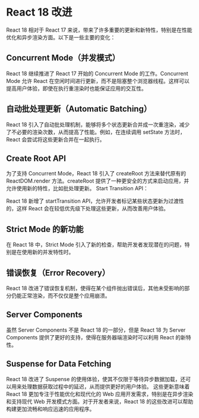 # React 18 改进

React 18 相对于 React 17 来说，带来了许多重要的更新和新特性，特别是在性能优化和异步渲染方面。以下是一些主要的变化：

## Concurrent Mode（并发模式）

React 18 继续推进了 React 17 开始的 Concurrent Mode 的工作。Concurrent Mode 允许 React 在空闲时间进行更新，而不是阻塞整个浏览器线程。这样可以提高用户体验，即使在执行重渲染时也能保证应用的交互性。

## 自动批处理更新（Automatic Batching）

React 18 引入了自动批处理机制，能够将多个状态更新合并成一次重渲染，减少了不必要的渲染次数，从而提高了性能。例如，在连续调用 setState 方法时，React 会尝试将这些更新合并在一起执行。

## Create Root API

为了支持 Concurrent Mode，React 18 引入了 createRoot 方法来替代原有的 ReactDOM.render 方法。createRoot 提供了一种更安全的方式来启动应用，并允许使用新的特性，比如批处理更新。
Start Transition API：

React 18 新增了 startTransition API，允许开发者标记某些状态更新为过渡性的，这样 React 会在较低优先级下处理这些更新，从而改善用户体验。

## Strict Mode 的新功能

在 React 18 中，Strict Mode 引入了新的检查，帮助开发者发现潜在的问题，特别是在使用新的并发特性时。

## 错误恢复（Error Recovery）

React 18 改进了错误恢复机制，使得在某个组件抛出错误后，其他未受影响的部分仍能正常渲染，而不仅仅是整个应用崩溃。

## Server Components

虽然 Server Components 不是 React 18 的一部分，但是 React 18 为 Server Components 提供了更好的支持，使得在服务器端渲染时可以利用 React 的新特性。

## Suspense for Data Fetching

React 18 改进了 Suspense 的使用体验，使其不仅限于等待异步数据加载，还可以用来处理数据获取过程中的延迟，从而提供更好的用户体验。
这些更新意味着 React 18 更加专注于性能优化和现代化的 Web 应用开发需求，特别是在异步渲染和支持现代 Web 开发模式方面。对于开发者来说，React 18 的这些改进可以帮助构建更加流畅和响应迅速的应用程序。
